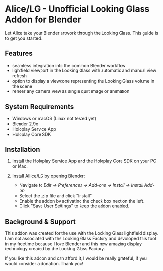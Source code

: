 # Alice/LG - Unofficial Looking Glass Addon for Blender

Let Alice take your Blender artwork through the Looking Glass. This guide is to get you started. 

## Features
- seamless integration into the common Blender workflow
- lightfield viewport in the Looking Glass with automatic and manual view refresh
- option to display a viewcone representing the Looking Glass volume in the scene
- render any camera view as single quilt image or animation

## System Requirements
- Windows or macOS (Linux not tested yet)
- Blender 2.9x
- Holoplay Service App
- Holoplay Core SDK

## Installation

1. Install the Holoplay Service App and the Holoplay Core SDK on your PC or Mac.

2. Install Allice/LG by opening Blender:
   - Navigate to _Edit → Preferences → Add-ons → Install → Install Add-on_
   - Select the .zip file and click "Install"
   - Enable the addon by activating the check box next on the left.
   - Click "Save User Settings" to keep the addon enabled.

## Background & Support
This addon was created for the use with the Looking Glass lightfield display. I am not associated with the Looking Glass Factory and devoloped this tool in my freetime because I love Blender and this new amazing display technology created by the Looking Glass Factory. 

If you like this addon and can afford it, I would be really grateful, if you would consider a donation. Thank you!
